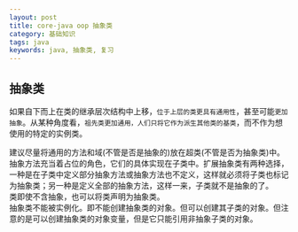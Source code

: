 ```yaml
---
layout: post
title: core-java oop 抽象类
category: 基础知识
tags: java
keywords: java, 抽象类, 复习
---
```


## 抽象类
如果自下而上在类的继承层次结构中上移，`位于上层的类更具有通用性`，甚至可能`更加抽象`。从某种角度看，`祖先类更加通用，人们只将它作为派生其他类的基类`，而不作为想使用的特定的实例类。  

建议尽量将通用的方法和域(不管是否是抽象的)放在超类(不管是否为抽象类)中。  
抽象方法充当着占位的角色，它们的具体实现在子类中。扩展抽象类有两种选择，一种是在子类中定义部分抽象方法或抽象方法也不定义，这样就必须将子类也标记为抽象类；另一种是定义全部的抽象方法，这样一来，子类就不是抽象的了。  
类即使不含抽象，也可以将类声明为抽象类。  
抽象类不能被实例化。即不能创建抽象类的对象。但可以创建其子类的对象。但注意的是可以创建抽象类的对象变量，但是它只能引用非抽象子类的对象。  

